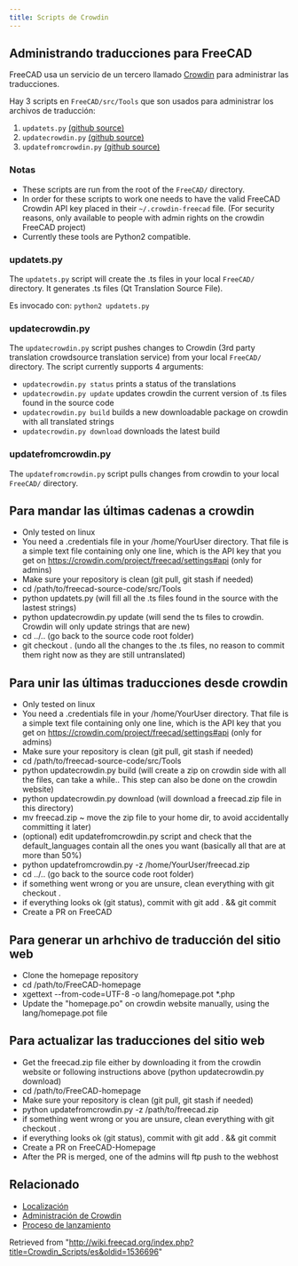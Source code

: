 ```yaml
---
title: Scripts de Crowdin
---
```

## Administrando traducciones para FreeCAD

FreeCAD usa un servicio de un tercero llamado [Crowdin](https://crowdin.com/project/freecad) para administrar las traducciones.

Hay 3 scripts en `FreeCAD/src/Tools` que son usados para administrar los archivos de traducción:

1. `updatets.py` [(github source)](https://github.com/FreeCAD/FreeCAD/blob/master/src/Tools/updatets.py)
2. `updatecrowdin.py` [(github source)](https://github.com/FreeCAD/FreeCAD/blob/master/src/Tools/updatecrowdin.py)
3. `updatefromcrowdin.py` [(github source)](https://github.com/FreeCAD/FreeCAD/blob/master/src/Tools/updatefromcrowdin.py)

### Notas

* These scripts are run from the root of the `FreeCAD/` directory.
* In order for these scripts to work one needs to have the valid FreeCAD Crowdin API key placed in their `~/.crowdin-freecad` file. (For security reasons, only available to people with admin rights on the crowdin FreeCAD project)
* Currently these tools are Python2 compatible.

### updatets.py

The `updatets.py` script will create the .ts files in your local `FreeCAD/` directory. It generates .ts files (Qt Translation Source File).

Es invocado con:
`python2 updatets.py`

### updatecrowdin.py

The `updatecrowdin.py` script pushes changes to Crowdin (3rd party translation crowdsource translation service) from your local `FreeCAD/` directory. The script currently supports 4 arguments:

* `updatecrowdin.py status` prints a status of the translations
* `updatecrowdin.py update` updates crowdin the current version of .ts files found in the source code
* `updatecrowdin.py build` builds a new downloadable package on crowdin with all translated strings
* `updatecrowdin.py download` downloads the latest build

### updatefromcrowdin.py

The `updatefromcrowdin.py` script pulls changes from crowdin to your local `FreeCAD/` directory.

## Para mandar las últimas cadenas a crowdin

* Only tested on linux
* You need a .credentials file in your /home/YourUser directory. That file is a simple text file containing only one line, which is the API key that you get on <https://crowdin.com/project/freecad/settings#api> (only for admins)
* Make sure your repository is clean (git pull, git stash if needed)
* cd /path/to/freecad-source-code/src/Tools
* python updatets.py (will fill all the .ts files found in the source with the lastest strings)
* python updatecrowdin.py update (will send the ts files to crowdin. Crowdin will only update strings that are new)
* cd ../.. (go back to the source code root folder)
* git checkout . (undo all the changes to the .ts files, no reason to commit them right now as they are still untranslated)

## Para unir las últimas traducciones desde crowdin

* Only tested on linux
* You need a .credentials file in your /home/YourUser directory. That file is a simple text file containing only one line, which is the API key that you get on <https://crowdin.com/project/freecad/settings#api> (only for admins)
* Make sure your repository is clean (git pull, git stash if needed)
* cd /path/to/freecad-source-code/src/Tools
* python updatecrowdin.py build (will create a zip on crowdin side with all the files, can take a while.. This step can also be done on the crowdin website)
* python updatecrowdin.py download (will download a freecad.zip file in this directory)
* mv freecad.zip ~ move the zip file to your home dir, to avoid accidentally committing it later)
* (optional) edit updatefromcrowdin.py script and check that the default\_languages contain all the ones you want (basically all that are at more than 50%)
* python updatefromcrowdin.py -z /home/YourUser/freecad.zip
* cd ../.. (go back to the source code root folder)
* if something went wrong or you are unsure, clean everything with git checkout .
* if everything looks ok (git status), commit with git add . && git commit
* Create a PR on FreeCAD

## Para generar un arhchivo de traducción del sitio web

* Clone the homepage repository
* cd /path/to/FreeCAD-homepage
* xgettext --from-code=UTF-8 -o lang/homepage.pot \*.php
* Update the "homepage.po" on crowdin website manually, using the lang/homepage.pot file

## Para actualizar las traducciones del sitio web

* Get the freecad.zip file either by downloading it from the crowdin website or following instructions above (python updatecrowdin.py download)
* cd /path/to/FreeCAD-homepage
* Make sure your repository is clean (git pull, git stash if needed)
* python updatefromcrowdin.py -z /path/to/freecad.zip
* if something went wrong or you are unsure, clean everything with git checkout .
* if everything looks ok (git status), commit with git add . && git commit
* Create a PR on FreeCAD-Homepage
* After the PR is merged, one of the admins will ftp push to the webhost

## Relacionado

* [Localización](/Localisation/es "Localisation/es")
* [Administración de Crowdin](/Crowdin_Administration/es "Crowdin Administration/es")
* [Proceso de lanzamiento](/Release_process "Release process")

Retrieved from "<http://wiki.freecad.org/index.php?title=Crowdin_Scripts/es&oldid=1536696>"